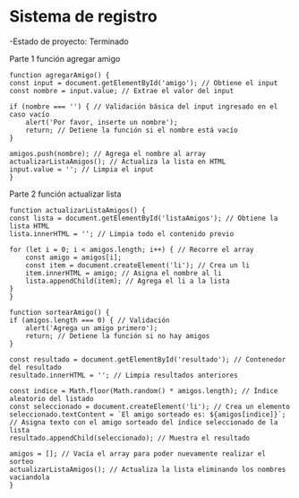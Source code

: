 <h1>Sistema de registro</h1>
-Estado de proyecto: Terminado

Parte 1 función agregar amigo

    function agregarAmigo() {
    const input = document.getElementById('amigo'); // Obtiene el input
    const nombre = input.value; // Extrae el valor del input

    if (nombre === '') { // Validación básica del input ingresado en el caso vacío
        alert('Por favor, inserte un nombre');
        return; // Detiene la función si el nombre está vacío
    }

    amigos.push(nombre); // Agrega el nombre al array
    actualizarListaAmigos(); // Actualiza la lista en HTML
    input.value = ''; // Limpia el input
    }

Parte 2 función actualizar lista

    function actualizarListaAmigos() {
    const lista = document.getElementById('listaAmigos'); // Obtiene la lista HTML
    lista.innerHTML = ''; // Limpia todo el contenido previo

    for (let i = 0; i < amigos.length; i++) { // Recorre el array
        const amigo = amigos[i];
        const item = document.createElement('li'); // Crea un li
        item.innerHTML = amigo; // Asigna el nombre al li
        lista.appendChild(item); // Agrega el li a la lista
    }
    }

    function sortearAmigo() {
    if (amigos.length === 0) { // Validación
        alert('Agrega un amigo primero');
        return; // Detiene la función si no hay amigos
    }

    const resultado = document.getElementById('resultado'); // Contenedor del resultado
    resultado.innerHTML = ''; // Limpia resultados anteriores

    const indice = Math.floor(Math.random() * amigos.length); // Índice aleatorio del listado
    const seleccionado = document.createElement('li'); // Crea un elemento
    seleccionado.textContent = `El amigo sorteado es: ${amigos[indice]}`; // Asigna texto con el amigo sorteado del índice seleccionado de la lista
    resultado.appendChild(seleccionado); // Muestra el resultado

    amigos = []; // Vacía el array para poder nuevamente realizar el sorteo
    actualizarListaAmigos(); // Actualiza la lista eliminando los nombres vaciandola 
    }

